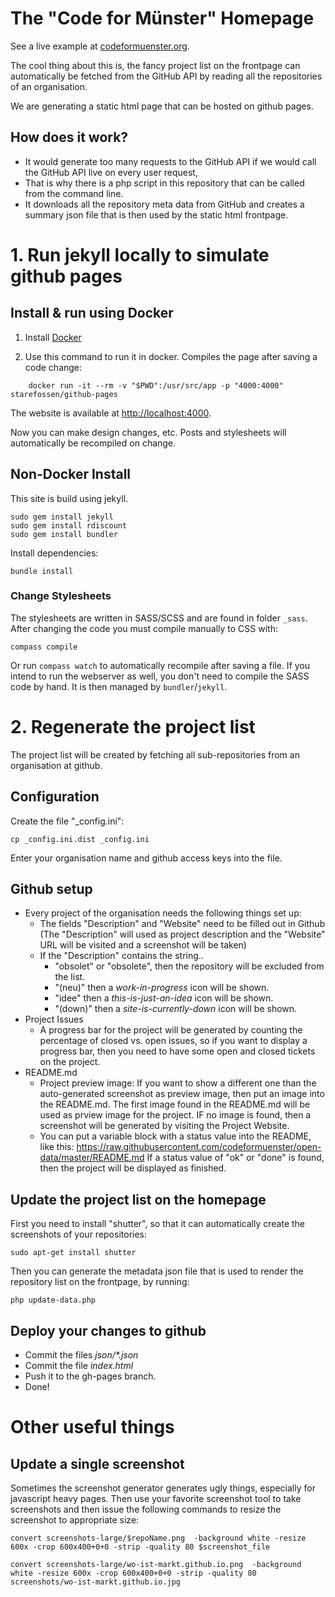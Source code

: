 # The "Code for Münster" Homepage

See a live example at [codeformuenster.org](http://www.codeformuenster.org).

The cool thing about this is, the fancy project list on the frontpage can automatically be fetched from the GitHub API by reading all the repositories of an organisation.

We are generating a static html page that can be hosted on github pages.


## How does it work?

* It would generate too many requests to the GitHub API if we would call the GitHub API live on every user request,  
* That is why there is a php script in this repository that can be called from the command line.
* It downloads all the repository meta data from GitHub and creates a summary json file that is then used by the static html frontpage.


# 1. Run jekyll locally to simulate github pages

## Install & run using Docker


1. Install [Docker](https://docs.docker.com/installation/#installation) 

2. Use this command to run it in docker.
Compiles the page after saving a code change:

```
    docker run -it --rm -v "$PWD":/usr/src/app -p "4000:4000" starefossen/github-pages
```

The website is available at [http://localhost:4000](http://localhost:4000). 

Now you can make design changes, etc.
Posts and stylesheets will automatically be recompiled on change.

## Non-Docker Install

This site is build using jekyll.

    sudo gem install jekyll
    sudo gem install rdiscount
    sudo gem install bundler

Install dependencies:

    bundle install

### Change Stylesheets

The stylesheets are written in SASS/SCSS and are found in folder `_sass`. After changing the code you must compile manually to CSS with:

    compass compile

Or run `compass watch` to automatically recompile after saving a file. If you intend to run the webserver as well, you don't need to compile the SASS code by hand. It is then managed by `bundler`/`jekyll`.


# 2. Regenerate the project list

The project list will be created by fetching all sub-repositories from an organisation at github.


## Configuration

Create the file "_config.ini":

    cp _config.ini.dist _config.ini

Enter your organisation name and github access keys into the file.

## Github setup

* Every project of the organisation needs the following things set up:
  * The fields "Description" and "Website" need to be
filled out in Github (The "Description" will used as project description and the "Website" URL will be visited and a screenshot will be taken)
  * If the "Description" contains the string..
    * "obsolet" or "obsolete", then the repository will be excluded from the list.
    * "(neu)" then a *work-in-progress* icon will be shown.
    * "idee" then a *this-is-just-an-idea* icon will be shown.
    * "(down)" then a *site-is-currently-down* icon will be shown.
* Project Issues
  * A progress bar for the project will be generated by counting the percentage of closed vs. open issues, so if you want to display a progress bar, then you need to have some open and closed tickets on the project.
* README.md
  * Project preview image: If you want to show a different one than the auto-generated screenshot as preview image, then put an image into the README.md. The first image found in the README.md will be used as prview image for the project. IF no image is found, then a screenshot will be generated by visiting the Project Website.
  * You can put a variable block with a status value into the README, like this:
  https://raw.githubusercontent.com/codeformuenster/open-data/master/README.md
  If a status value of "ok" or "done" is found, then the project will be displayed as finished.


## Update the project list on the homepage


First you need to install "shutter", so that it can automatically create the screenshots of your repositories:

    sudo apt-get install shutter

Then you can generate the metadata json file that is used to render the repository list on the frontpage, by running:

    php update-data.php


## Deploy your changes to github

* Commit the files  _json/*.json_
* Commit the file _index.html_
* Push it to the gh-pages branch.
* Done!



# Other useful things


## Update a single screenshot

Sometimes the screenshot generator generates ugly things, especially for javascript heavy pages.
Then use your favorite screenshot tool to take screenshots and then issue the following commands to resize the screenshot to appropriate size:

    convert screenshots-large/$repoName.png  -background white -resize 600x -crop 600x400+0+0 -strip -quality 80 $screenshot_file

    convert screenshots-large/wo-ist-markt.github.io.png  -background white -resize 600x -crop 600x400+0+0 -strip -quality 80 screenshots/wo-ist-markt.github.io.jpg
